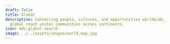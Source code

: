 ```yaml
---
draft: false
title: Global
description: Connecting people, cultures, and opportunities worldwide, our
  global reach unites communities across continents.
icon: mdi:glabal-search
image: ../../assets/images/world_map.jpg
---
```

